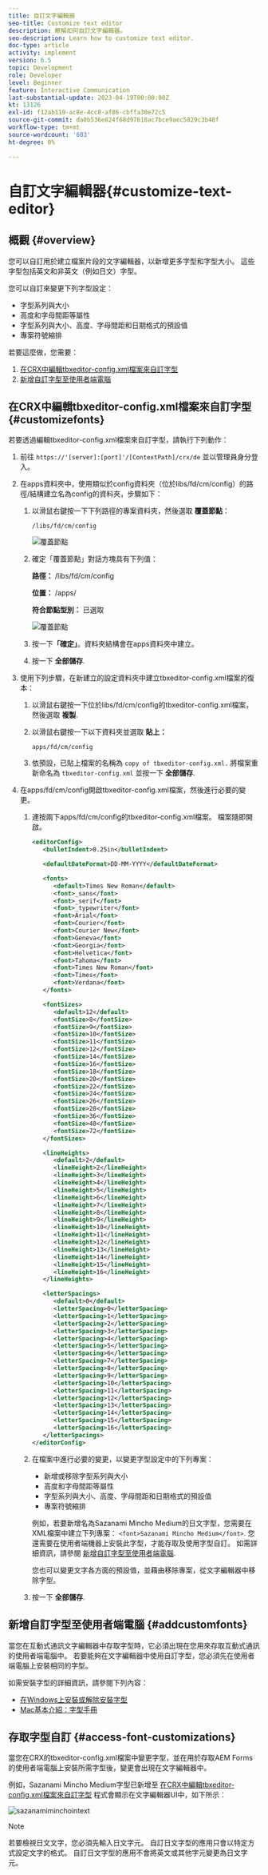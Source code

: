 ```yaml
---
title: 自訂文字編輯器
seo-title: Customize text editor
description: 瞭解如何自訂文字編輯器。
seo-description: Learn how to customize text editor.
doc-type: article
activity: implement
version: 6.5
topic: Development
role: Developer
level: Beginner
feature: Interactive Communication
last-substantial-update: 2023-04-19T00:00:00Z
kt: 13126
exl-id: f12ab119-ac8e-4cc8-af86-cbffa30e72c5
source-git-commit: da0b536e824f68d97618ac7bce9aec5829c3b48f
workflow-type: tm+mt
source-wordcount: '603'
ht-degree: 0%

---
```


# 自訂文字編輯器{#customize-text-editor}

## 概觀 {#overview}

您可以自訂用於建立檔案片段的文字編輯器，以新增更多字型和字型大小。 這些字型包括英文和非英文（例如日文）字型。

您可以自訂來變更下列字型設定：

* 字型系列與大小
* 高度和字母間距等屬性
* 字型系列與大小、高度、字母間距和日期格式的預設值
* 專案符號縮排

若要這麼做，您需要：

1. [在CRX中編輯tbxeditor-config.xml檔案來自訂字型](#customizefonts)
1. [新增自訂字型至使用者端電腦](#addcustomfonts)

## 在CRX中編輯tbxeditor-config.xml檔案來自訂字型 {#customizefonts}

若要透過編輯tbxeditor-config.xml檔案來自訂字型，請執行下列動作：

1. 前往 `https://'[server]:[port]'/[ContextPath]/crx/de` 並以管理員身分登入。
1. 在apps資料夾中，使用類似於config資料夾（位於libs/fd/cm/config）的路徑/結構建立名為config的資料夾，步驟如下：

   1. 以滑鼠右鍵按一下下列路徑的專案資料夾，然後選取 **覆蓋節點**：

      `/libs/fd/cm/config`

      ![覆蓋節點](assets/overlay.png)

   1. 確定「覆蓋節點」對話方塊具有下列值：

      **路徑：** /libs/fd/cm/config

      **位置：** /apps/

      **符合節點型別：** 已選取

      ![覆蓋節點](assets/overlay1.png)

   1. 按一下&#x200B;**「確定」**。資料夾結構會在apps資料夾中建立。

   1. 按一下 **全部儲存**.

1. 使用下列步驟，在新建立的設定資料夾中建立tbxeditor-config.xml檔案的復本：

   1. 以滑鼠右鍵按一下位於libs/fd/cm/config的tbxeditor-config.xml檔案，然後選取 **複製**.
   1. 以滑鼠右鍵按一下以下資料夾並選取 **貼上：**

      `apps/fd/cm/config`

   1. 依預設，已貼上檔案的名稱為 `copy of tbxeditor-config.xml.` 將檔案重新命名為 `tbxeditor-config.xml` 並按一下 **全部儲存**.

1. 在apps/fd/cm/config開啟tbxeditor-config.xml檔案，然後進行必要的變更。

   1. 連按兩下apps/fd/cm/config的tbxeditor-config.xml檔案。 檔案隨即開啟。

      ```xml
      <editorConfig>
         <bulletIndent>0.25in</bulletIndent>
      
         <defaultDateFormat>DD-MM-YYYY</defaultDateFormat>
      
         <fonts>
            <default>Times New Roman</default>
            <font>_sans</font>
            <font>_serif</font>
            <font>_typewriter</font>
            <font>Arial</font>
            <font>Courier</font>
            <font>Courier New</font>
            <font>Geneva</font>
            <font>Georgia</font>
            <font>Helvetica</font>
            <font>Tahoma</font>
            <font>Times New Roman</font>
            <font>Times</font>
            <font>Verdana</font>
         </fonts>
      
         <fontSizes>
            <default>12</default>
            <fontSize>8</fontSize>
            <fontSize>9</fontSize>
            <fontSize>10</fontSize>
            <fontSize>11</fontSize>
            <fontSize>12</fontSize>
            <fontSize>14</fontSize>
            <fontSize>16</fontSize>
            <fontSize>18</fontSize>
            <fontSize>20</fontSize>
            <fontSize>22</fontSize>
            <fontSize>24</fontSize>
            <fontSize>26</fontSize>
            <fontSize>28</fontSize>
            <fontSize>36</fontSize>
            <fontSize>48</fontSize>
            <fontSize>72</fontSize>
         </fontSizes>
      
         <lineHeights>
            <default>2</default>     
            <lineHeight>2</lineHeight>
            <lineHeight>3</lineHeight>
            <lineHeight>4</lineHeight>
            <lineHeight>5</lineHeight>
            <lineHeight>6</lineHeight>
            <lineHeight>7</lineHeight>
            <lineHeight>8</lineHeight>
            <lineHeight>9</lineHeight>
            <lineHeight>10</lineHeight>
            <lineHeight>11</lineHeight>
            <lineHeight>12</lineHeight>
            <lineHeight>13</lineHeight>
            <lineHeight>14</lineHeight>
            <lineHeight>15</lineHeight>
            <lineHeight>16</lineHeight>
         </lineHeights>
      
         <letterSpacings>
            <default>0</default>
            <letterSpacing>0</letterSpacing>
            <letterSpacing>1</letterSpacing>
            <letterSpacing>2</letterSpacing>
            <letterSpacing>3</letterSpacing>
            <letterSpacing>4</letterSpacing>
            <letterSpacing>5</letterSpacing>
            <letterSpacing>6</letterSpacing>
            <letterSpacing>7</letterSpacing>
            <letterSpacing>8</letterSpacing>
            <letterSpacing>9</letterSpacing>
            <letterSpacing>10</letterSpacing>
            <letterSpacing>11</letterSpacing>
            <letterSpacing>12</letterSpacing>
            <letterSpacing>13</letterSpacing>
            <letterSpacing>14</letterSpacing>
            <letterSpacing>15</letterSpacing>
            <letterSpacing>16</letterSpacing>
         </letterSpacings>
      </editorConfig>
      ```

   1. 在檔案中進行必要的變更，以變更字型設定中的下列專案：

      * 新增或移除字型系列與大小
      * 高度和字母間距等屬性
      * 字型系列與大小、高度、字母間距和日期格式的預設值
      * 專案符號縮排

      例如，若要新增名為Sazanami Mincho Medium的日文字型，您需要在XML檔案中建立下列專案： `<font>Sazanami Mincho Medium</font>`. 您還需要在使用者端機器上安裝此字型，才能存取及使用字型自訂。 如需詳細資訊，請參閱 [新增自訂字型至使用者端電腦](#addcustomfonts).

      您也可以變更文字各方面的預設值，並藉由移除專案，從文字編輯器中移除字型。

   1. 按一下 **全部儲存**.


## 新增自訂字型至使用者端電腦 {#addcustomfonts}

當您在互動式通訊文字編輯器中存取字型時，它必須出現在您用來存取互動式通訊的使用者端電腦中。 若要能夠在文字編輯器中使用自訂字型，您必須先在使用者端電腦上安裝相同的字型。

如需安裝字型的詳細資訊，請參閱下列內容：

* [在Windows上安裝或解除安裝字型](https://windows.microsoft.com/en-us/windows-vista/install-or-uninstall-fonts)
* [Mac基本介紹：字型手冊](https://support.apple.com/en-us/HT201749)

## 存取字型自訂 {#access-font-customizations}

當您在CRX的tbxeditor-config.xml檔案中變更字型，並在用於存取AEM Forms的使用者端電腦上安裝所需字型後，變更會出現在文字編輯器中。

例如，Sazanami Mincho Medium字型已新增至 [在CRX中編輯tbxeditor-config.xml檔案來自訂字型](#customizefonts) 程式會顯示在文字編輯器UI中，如下所示：

![sazanamiminchointext](assets/sazanamiminchointext.png)

>[!NOTE]
>
>若要檢視日文文字，您必須先輸入日文字元。 自訂日文字型的應用只會以特定方式設定文字的格式。 自訂日文字型的應用不會將英文或其他字元變更為日文字元。
